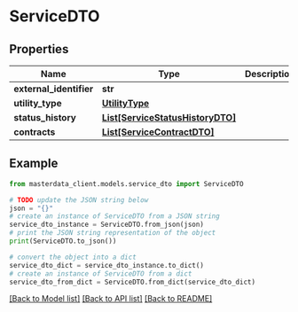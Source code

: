 # ServiceDTO


## Properties

Name | Type | Description | Notes
------------ | ------------- | ------------- | -------------
**external_identifier** | **str** |  | [optional] 
**utility_type** | [**UtilityType**](UtilityType.md) |  | [optional] 
**status_history** | [**List[ServiceStatusHistoryDTO]**](ServiceStatusHistoryDTO.md) |  | [optional] 
**contracts** | [**List[ServiceContractDTO]**](ServiceContractDTO.md) |  | [optional] 

## Example

```python
from masterdata_client.models.service_dto import ServiceDTO

# TODO update the JSON string below
json = "{}"
# create an instance of ServiceDTO from a JSON string
service_dto_instance = ServiceDTO.from_json(json)
# print the JSON string representation of the object
print(ServiceDTO.to_json())

# convert the object into a dict
service_dto_dict = service_dto_instance.to_dict()
# create an instance of ServiceDTO from a dict
service_dto_from_dict = ServiceDTO.from_dict(service_dto_dict)
```
[[Back to Model list]](../README.md#documentation-for-models) [[Back to API list]](../README.md#documentation-for-api-endpoints) [[Back to README]](../README.md)


